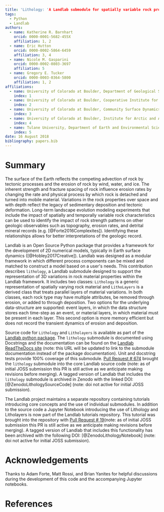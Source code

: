 ```yaml
---
title: 'Lithology: 'A Landlab submodule for spatially variable rock properties'
tags:
  - Python
  - Landlab
authors:
  - name: Katherine R. Barnhart
    orcid: 0000-0001-5682-455X
    affiliation: 1, 2
  - name: Eric Hutton
    orcid: 0000-0002-5864-6459
    affiliation: 3, 4
  - name: Nicole M. Gasparini
    orcid: 0000-0002-0803-3697
    affiliation: 5
  - name: Gregory E. Tucker
    orcid: 0000-0003-0364-5800
    affiliation: 1, 2
affiliations:
  - name: University of Colorado at Boulder, Department of Geological Sciences
    index: 1
  - name: University of Colorado at Boulder, Cooperative Institute for Research in Environmental Sciences
    index: 2
  - name: University of Colorado at Boulder, Community Surface Dynamics Modeling System Integration Facility
    index: 3
  - name: University of Colorado at Boulder, Institute for Arctic and Alpine Research
    index: 4
  - name: Tulane University, Department of Earth and Environmental Sciences
    index: 5
date: 16 August 2018
bibliography: papers.bib
---
```


# Summary

The surface of the Earth reflects the competing advection of rock by tectonic processes and the erosion of rock by wind, water, and ice. The inherent strength and fracture spacing of rock influence erosion rates by changing the rate and physical process by which rock is detached and turned into mobile material. Variations in the rock properties over space and with depth reflect the legacy of sedimentary deposition and tectonic deformation. Long-term landscape evolution modeling experiments that include the impact of spatially and temporally variable rock characteristics can be used to identify the impact of rock strength patterns on other geologic observables such as topography, erosion rates, and detrital mineral records (e.g. [@Forte2016Complexites]). Identifying these relationships allows for better interpretations of the geologic record.

Landlab is an Open Source Python package that provides a framework for the development of 2D numerical models, typically in Earth surface dynamics ([@Hobley2017Creative]). Landlab was designed as a  modular framework in which different process components can be mixed and matched to construct a model based on a user's needs. This contribution describes ``lithology``, a Landlab submodule designed to support the representation of 3D variations in rock material properties within the Landlab framework. It includes two classes: ``Lithology`` is a generic representation of spatially varying rock material and ``LithoLayers`` is a derived class that treats parallel layers of material variations. In both classes, each rock type may have multiple attributes, be removed through erosion, or added to through deposition. Two options for the underlying data-structure are supported: event layers, in which the data structure stores each time-step as an event, or material layers, in which material must be present in each layer. This second option is more memory efficient but does not record the transient dynamics of erosion and deposition.

Source code for ``Lithology`` and ``Litholayers`` is available as part of the [Landlab python package](https://github.com/landlab/landlab). The ``lithology`` submodule is documented using Docstrings and the documentation can be found on the [Landlab ReadTheDocs site](https://landlab.readthedocs.io/en/latest/) (note: this URL will be updated to link to the submodule documentation instead of the package documentation). Unit and docstring tests provide 100% coverage of this submodule. [Pull Request # 674](https://github.com/landlab/landlab/pull/674) brought the ``lithology`` submodule into the core Landlab source code (note: as of initial JOSS submission this PR is still active as we anticipate making revisions before merging). A tagged version of Landlab that includes the ``lithology`` submodule is archived in Zenodo with the linked DOI:[@ZenodoLithologySourceCode] (note: doi not active for initial JOSS submission).

The Landlab project maintains a separate repository containing tutorials introducing core concepts and the use of individual submodules. In addition to the source code a Jupyter Notebook introducing the use of Lithology and Litholayers is now part of the Landlab tutorials repository. This tutorial was brought into the repository with [Pull Request # 19](https://github.com/landlab/tutorials/pull/19)(note: as of initial JOSS submission this PR is still active as we anticipate making revisions before merging). A tagged version of Landlab that includes this functionality has been archived with the following DOI: [@ZenodoLithologyNotebook] (note: doi not active for initial JOSS submission).

# Acknowledgements
Thanks to Adam Forte, Matt Rossi, and Brian Yanites for helpful discussions during the development of this code and the accompanying Jupyter notebooks.

# References
